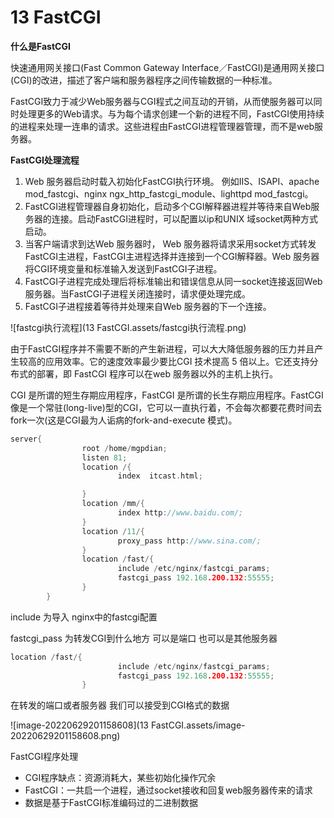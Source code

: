 # 13 FastCGI

**什么是FastCGI**

快速通用网关接口(Fast Common Gateway Interface／FastCGI)是通用网关接口(CGI)的改进，描述了客户端和服务器程序之间传输数据的一种标准。

FastCGI致力于减少Web服务器与CGI程式之间互动的开销，从而使服务器可以同时处理更多的Web请求。与为每个请求创建一个新的进程不同，FastCGI使用持续的进程来处理一连串的请求。这些进程由FastCGI进程管理器管理，而不是web服务器。

**FastCGI处理流程**

1. Web 服务器启动时载入初始化FastCGI执行环境。 例如IIS、ISAPI、apache mod_fastcgi、nginx ngx_http_fastcgi_module、lighttpd mod_fastcgi。
2. FastCGI进程管理器自身初始化，启动多个CGI解释器进程并等待来自Web服务器的连接。启动FastCGI进程时，可以配置以ip和UNIX 域socket两种方式启动。
3. 当客户端请求到达Web 服务器时， Web 服务器将请求采用socket方式转发FastCGI主进程，FastCGI主进程选择并连接到一个CGI解释器。Web 服务器将CGI环境变量和标准输入发送到FastCGI子进程。
4. FastCGI子进程完成处理后将标准输出和错误信息从同一socket连接返回Web 服务器。当FastCGI子进程关闭连接时，请求便处理完成。
5. FastCGI子进程接着等待并处理来自Web 服务器的下一个连接。

![fastcgi执行流程](13 FastCGI.assets/fastcgi执行流程.png)

由于FastCGI程序并不需要不断的产生新进程，可以大大降低服务器的压力并且产生较高的应用效率。它的速度效率最少要比CGI 技术提高 5 倍以上。它还支持分布式的部署，即 FastCGI 程序可以在web 服务器以外的主机上执行。

CGI 是所谓的短生存期应用程序，FastCGI 是所谓的长生存期应用程序。FastCGI 像是一个常驻(long-live)型的CGI，它可以一直执行着，不会每次都要花费时间去fork一次(这是CGI最为人诟病的fork-and-execute 模式)。



```c++
server{
                root /home/mgpdian;
                listen 81;
                location /{
                        index  itcast.html;

                }
                location /mm/{
                        index http://www.baidu.com/;
                }
                location /11/{
                        proxy_pass http://www.sina.com/;
                }
                location /fast/{
                        include /etc/nginx/fastcgi_params;
                        fastcgi_pass 192.168.200.132:55555;
                }
        }

```

include 为导入 nginx中的fastcgi配置

fastcgi_pass 为转发CGI到什么地方 可以是端口 也可以是其他服务器

```c++
location /fast/{
                        include /etc/nginx/fastcgi_params;
                        fastcgi_pass 192.168.200.132:55555;
                }
```

在转发的端口或者服务器 我们可以接受到CGI格式的数据

![image-20220629201158608](13 FastCGI.assets/image-20220629201158608.png)

FastCGI程序处理

-  CGI程序缺点：资源消耗大，某些初始化操作冗余
- FastCGI：一共启一个进程，通过socket接收和回复web服务器传来的请求
- 数据是基于FastCGI标准编码过的二进制数据





